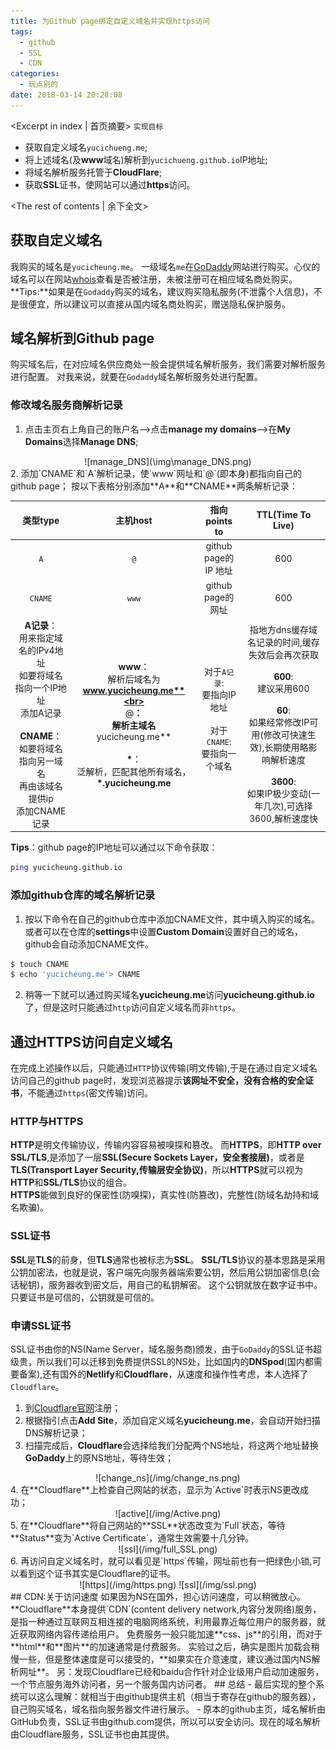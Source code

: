 ```yaml
---
title: 为Github page绑定自定义域名并实现https访问
tags:
  - github
  - SSL
  - CDN
categories:
  - 玩点别的
date: 2018-03-14 20:28:08
---
```


<Excerpt in index | 首页摘要> 
`实现目标`
- 获取自定义域名`yucichueng.me`;
- 将上述域名(及**www**域名)解析到`yucichueng.github.io`IP地址;
- 将域名解析服务托管于**CloudFlare**;
- 获取**SSL**证书，使网站可以通过**https**访问。
<!-- more -->
<The rest of contents | 余下全文>
## 获取自定义域名
我购买的域名是`yucicheung.me`。
一级域名`me`在[GoDaddy](https://au.godaddy.com/)网站进行购买。心仪的域名可以在网站[whois](https://www.whois.net/)查看是否被注册，未被注册可在相应域名商处购买。
**Tips:**如果是在`Godaddy`购买的域名，建议购买隐私服务(不泄露个人信息)，不是很便宜，所以建议可以直接从国内域名商处购买，赠送隐私保护服务。
## 域名解析到Github page
购买域名后，在对应域名供应商处一般会提供域名解析服务，我们需要对解析服务进行配置。
对我来说，就要在`Godaddy`域名解析服务处进行配置。
### 修改域名服务商解析记录
1. 点击主页右上角自己的账户名-->点击**manage my domains**-->在**My Domains**选择**Manage DNS**;
<div align=center>
![manage_DNS](\img\manage_DNS.png)
</div>
2. 添加`CNAME`和`A`解析记录，使`www`网址和`@`(即本身)都指向自己的github page；
按以下表格分别添加**A**和**CNAME**两条解析记录：

| 类型type | 主机host | 指向points to | TTL(Time To Live) |
| :---: | :---: | :---: | :---: |
| `A` | `@` | github page的IP 地址| 600 |
| `CNAME` | `www` | github page的网址| 600 |
| **A记录**：<br>用来指定域名的IPv4地址<br>如要将域名指向一个IP地址<br>添加A记录<br><br>**CNAME**：<br> 如要将域名指向另一域名<br>再由该域名提供ip<br>添加CNAME记录|**www**：<br>解析后域名为**www.yucicheung.me**<br><br>**@**：<br>解析主域名**yucicheung.me**<br><br>**\***：<br>泛解析，匹配其他所有域名，**\*.yucicheung.me**|对于`A记录`:<br>要指向IP地址<br><br>对于`CNAME`:<br>要指向一个域名<br><br>|指地方dns缓存域名记录的时间,缓存失效后会再次获取<br><br>**600**:<br>建议采用600<br><br>**60**:<br>如果经常修改IP可用(修改可快速生效),长期使用略影响解析速度<br><br>**3600**:<br>如果IP极少变动(一年几次),可选择 3600,解析速度快|

**Tips**：github page的IP地址可以通过以下命令获取：
```bash
ping yucicheung.github.io
```

### 添加github仓库的域名解析记录
1. 按以下命令在自己的github仓库中添加CNAME文件，其中填入购买的域名。或者可以在仓库的**settings**中设置**Custom Domain**设置好自己的域名，github会自动添加CNAME文件。
```bash
$ touch CNAME
$ echo 'yucicheung.me'> CNAME 
```
2. 稍等一下就可以通过购买域名**yucicheung.me**访问**yucicheung.github.io**了，但是这时只能通过`http`访问自定义域名而非`https`。

## 通过HTTPS访问自定义域名
在完成上述操作以后，只能通过`HTTP`协议传输(明文传输),于是在通过自定义域名访问自己的github page时，发现浏览器提示**该网址不安全，没有合格的安全证书**，不能通过`https`(密文传输)访问。
### HTTP与HTTPS
**HTTP**是明文传输协议，传输内容容易被嗅探和篡改。
而**HTTPS**，即**HTTP over SSL/TLS**,是添加了一层**SSL(Secure Sockets Layer，安全套接层)**，或者是**TLS(Transport Layer Security,传输层安全协议)**，所以**HTTPS**就可以视为**HTTP**和**SSL/TLS**协议的组合。
<br>
**HTTPS**能做到良好的保密性(防嗅探)，真实性(防篡改)，完整性(防域名劫持和域名欺骗)。
### SSL证书
**SSL**是**TLS**的前身，但**TLS**通常也被标志为**SSL**。
**SSL/TLS**协议的基本思路是采用公钥加密法，也就是说，客户端先向服务器端索要公钥，然后用公钥加密信息(会话秘钥)，服务器收到密文后，用自己的私钥解密。
这个公钥就放在数字证书中。只要证书是可信的，公钥就是可信的。
### 申请SSL证书
SSL证书由你的NS(Name Server，域名服务商)颁发，由于`GoDaddy`的SSL证书超级贵，所以我们可以迁移到免费提供SSL的NS处，比如国内的**DNSpod**(国内都需要备案),还有国外的**Netlify**和**Cloudflare**，从速度和操作性考虑，本人选择了`Cloudflare`。
1. 到[Cloudflare官网](https://www.cloudflare.com/)注册；
2. 根据指引点击**Add Site**，添加自定义域名**yucicheung.me**，会自动开始扫描DNS解析记录；
3. 扫描完成后，**Cloudflare**会选择给我们分配两个NS地址，将这两个地址替换**GoDaddy**上的原NS地址，等待生效；
<div align=center>
![change_ns](/img/change_ns.png)
</div>
4. 在**Cloudflare**上检查自己网站的状态，显示为`Active`时表示NS更改成功；
<div align=center>
![active](/img/Active.png)
</div>
5. 在**Cloudflare**将自己网站的**SSL**状态改变为`Full`状态，等待**Status**变为`Active Certificate`，通常生效需要十几分钟。
<div align=center>
![ssl](/img/full_SSL.png)
</div>
6. 再访问自定义域名时，就可以看见是`https`传输，网址前也有一把绿色小锁,可以看到这个证书其实是Cloudflare的证书。
<div align=center>
![https](/img/https.png)
![ssl](/img/ssl.png)
</div>
## CDN:关于访问速度
如果因为NS在国外，担心访问速度，可以稍微放心。
**Cloudflare**本身提供`CDN`(content delivery network,内容分发网络)服务，是指一种通过互联网互相连接的电脑网络系统，利用最靠近每位用户的服务器，就近获取网络内容传递给用户。
免费服务一般只能加速**css、js**的引用，而对于**html**和**图片**的加速通常是付费服务。
实验过之后，确实是图片加载会稍慢一些，但是整体速度是可以接受的，**如果实在介意速度，建议通过国内NS解析网址**。
另：发现Cloudflare已经和baidu合作针对企业级用户启动加速服务，一个节点服务海外访问者，另一个服务国内访问者。
## 总结
- 最后实现的整个系统可以这么理解：就相当于由github提供主机（相当于寄存在github的服务器），自己购买域名，域名指向服务器文件进行展示。
- 原本的github主页，域名解析由GitHub负责，SSL证书由github.com提供，所以可以安全访问。现在的域名解析由Cloudflare服务，SSL证书也由其提供。
